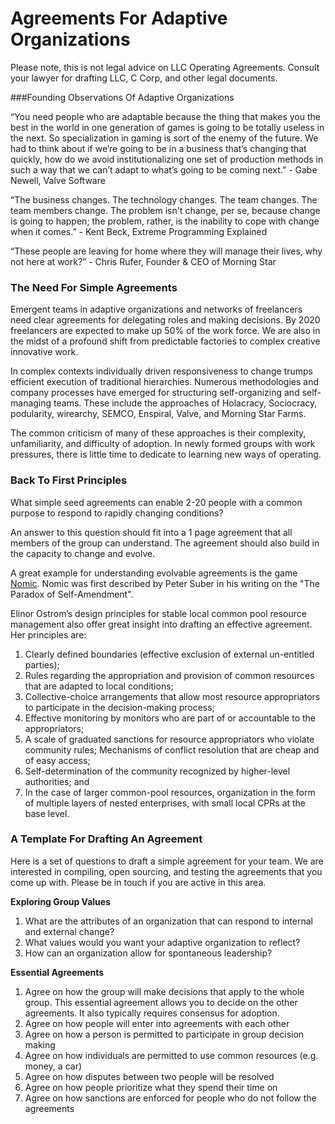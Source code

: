 # Agreements For Adaptive Organizations

Please note, this is not legal advice on LLC Operating Agreements. Consult your lawyer for drafting LLC, C Corp, and other legal documents.

###Founding Observations Of Adaptive Organizations

“You need people who are adaptable because the thing that makes you the best in the world in one generation of games is going to be totally useless in the next. So specialization in gaming is sort of the enemy of the future. We had to think about if we’re going to be in a business that’s changing that quickly, how do we avoid institutionalizing one set of production methods in such a way that we can’t adapt to what’s going to be coming next.” - Gabe Newell, Valve Software

“The business changes. The technology changes. The team changes. The team members change. The problem isn't change, per se, because change is going to happen; the problem, rather, is the inability to cope with change when it comes.” - Kent Beck, Extreme Programming Explained

“These people are leaving for home where they will manage their lives, why not here at work?”  - Chris Rufer, Founder & CEO of Morning Star

### The Need For Simple Agreements

Emergent teams in adaptive organizations and networks of freelancers need clear agreements for delegating roles and making decisions. By 2020 freelancers are expected to make up 50% of the work force. We are also in the midst of a profound shift from predictable factories to complex creative innovative work. 

In complex contexts individually driven responsiveness to change trumps efficient execution of traditional hierarchies. Numerous methodologies and company processes have emerged for structuring self-organizing and self-managing teams. These include the approaches of Holacracy, Sociocracy, podularity, wirearchy, SEMCO, Enspiral, Valve, and Morning Star Farms.

The common criticism of many of these approaches is their complexity, unfamiliarity, and difficulty of adoption. In newly formed groups with work pressures, there is little time to dedicate to learning new ways of operating.

### Back To First Principles

What simple seed agreements can enable 2-20 people with a common purpose to respond to rapidly changing conditions? 

An answer to this question should fit into a 1 page agreement that all members of the group can understand. The agreement should also build in the capacity to change and evolve. 

A great example for understanding evolvable agreements is the game [Nomic](http://en.wikipedia.org/wiki/Nomic). Nomic was first described by Peter Suber in his writing on the "The Paradox of Self-Amendment".

Elinor Ostrom’s design principles for stable local common pool resource management also offer great insight into drafting an effective agreement. Her principles are:
1. Clearly defined boundaries (effective exclusion of external un-entitled parties);
1. Rules regarding the appropriation and provision of common resources that are adapted to local conditions;
1. Collective-choice arrangements that allow most resource appropriators to participate in the decision-making process;
1. Effective monitoring by monitors who are part of or accountable to the appropriators;
1. A scale of graduated sanctions for resource appropriators who violate community rules;
Mechanisms of conflict resolution that are cheap and of easy access;
1. Self-determination of the community recognized by higher-level authorities; and
1. In the case of larger common-pool resources, organization in the form of multiple layers of nested enterprises, with small local CPRs at the base level.


### A Template For Drafting An Agreement

Here is a set of questions to draft a simple agreement for your team. We are interested in compiling, open sourcing, and testing the agreements that you come up with. Please be in touch if you are active in this area.

**Exploring Group Values**

1. What are the attributes of an organization that can respond to internal and external change?
1. What values would you want your adaptive organization to reflect?
1. How can an organization allow for spontaneous leadership?

**Essential Agreements**

1. Agree on how the group will make decisions that apply to the whole group. This essential agreement allows you to decide on the other agreements. It also typically requires consensus for adoption.
1. Agree on how people will enter into agreements with each other
1. Agree on how a person is permitted to participate in group decision making
1. Agree on how individuals are permitted to use common resources (e.g. money, a car)
1. Agree on how disputes between two people will be resolved
1. Agree on how people prioritize what they spend their time on
1. Agree on how sanctions are enforced for people who do not follow the agreements

